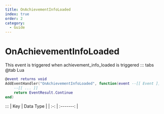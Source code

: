 ```yaml
---
title: OnAchievementInfoLoaded
index: true
order: 2
category:
  - Guide
---
```


# OnAchievementInfoLoaded
This event is triggered when achievement_info_loaded is triggered
::: tabs
@tab Lua
```lua
@event returns void
AddEventHandler("OnAchievementInfoLoaded", function(event --[[ Event ]])
    --[[ ... ]]
    return EventResult.Continue
end)
```

:::
| Key | Data Type |
| :-: | :-------: |